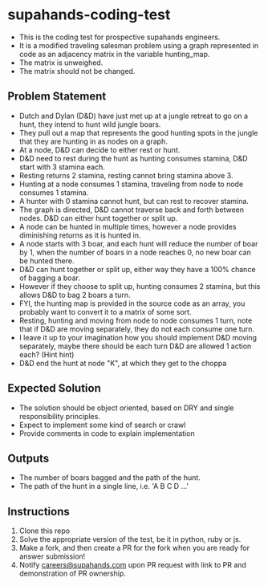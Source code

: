 # supahands-coding-test
* This is the coding test for prospective supahands engineers. 
* It is a modified traveling salesman problem using a graph represented in code as an adjacency matrix in the variable hunting_map.
* The matrix is unweighed.
* The matrix should not be changed.


## Problem Statement
* Dutch and Dylan (D&D) have just met up at a jungle retreat to go on a hunt, they intend to hunt wild jungle boars.
* They pull out a map that represents the good hunting spots in the jungle that they are hunting in as nodes on a graph.
* At a node, D&D can decide to either rest or hunt.
* D&D need to rest during the hunt as hunting consumes stamina, D&D start with 3 stamina each. 
* Resting returns 2 stamina, resting cannot bring stamina above 3.
* Hunting at a node consumes 1 stamina, traveling from node to node consumes 1 stamina.
* A hunter with 0 stamina cannot hunt, but can rest to recover stamina.
* The graph is directed, D&D cannot traverse back and forth between nodes. D&D can either hunt together or split up. 
* A node can be hunted in multiple times, however a node provides diminishing returns as it is hunted in.
* A node starts with 3 boar, and each hunt will reduce the number of boar by 1, when the number of boars in a node reaches 0, no new boar can be hunted there.
* D&D can hunt together or split up, either way they have a 100% chance of bagging a boar.
* However if they choose to split up, hunting consumes 2 stamina, but this allows D&D to bag 2 boars a turn.
* FYI, the hunting map is provided in the source code as an array, you probably want to convert it to a matrix of some sort.
* Resting, hunting and moving from node to node consumes 1 turn, note that if D&D are moving separately, they do not each consume one turn.
* I leave it up to your imagination how you should implement D&D moving separately, maybe there should be each turn D&D are allowed 1 action each? (Hint hint)
* D&D end the hunt at node "K", at which they get to the choppa

## Expected Solution
* The solution should be object oriented, based on DRY and single responsibility principles.
* Expect to implement some kind of search or crawl
* Provide comments in code to explain implementation

## Outputs
* The number of boars bagged and the path of the hunt.
* The path of the hunt in a single line, i.e. 'A B C D ...'

## Instructions
1. Clone this repo
2. Solve the appropriate version of the test, be it in python, ruby or js.
3. Make a fork, and then create a PR for the fork when you are ready for answer submission!
4. Notify  [careers@supahands.com](mailto:careers@supahands.com) upon PR request with link to PR and demonstration of PR ownership.

